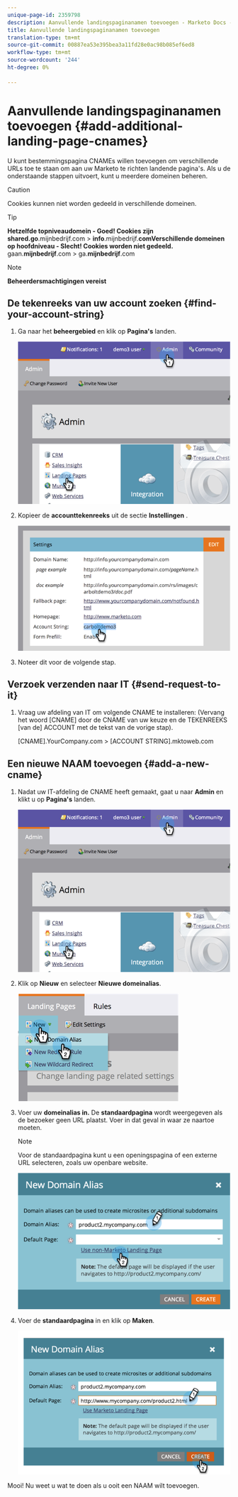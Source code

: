 ```yaml
---
unique-page-id: 2359798
description: Aanvullende landingspaginanamen toevoegen - Marketo Docs - Productdocumentatie
title: Aanvullende landingspaginanamen toevoegen
translation-type: tm+mt
source-git-commit: 00887ea53e395bea3a11fd28e0ac98b085ef6ed8
workflow-type: tm+mt
source-wordcount: '244'
ht-degree: 0%

---
```



# Aanvullende landingspaginanamen toevoegen {#add-additional-landing-page-cnames}

U kunt bestemmingspagina CNAMEs willen toevoegen om verschillende URLs toe te staan om aan uw Marketo te richten landende pagina&#39;s. Als u de onderstaande stappen uitvoert, kunt u meerdere domeinen beheren.

>[!CAUTION]
>
>Cookies kunnen niet worden gedeeld in verschillende domeinen.

>[!TIP]
>
>**Hetzelfde topniveaudomein - Goed! Cookies zijn shared.go**.mijnbedrijf.com > **info**.mijnbedrijf.**comVerschillende domeinen op hoofdniveau - Slecht! Cookies worden niet gedeeld.**
>gaan.**mijnbedrijf**.com > ga.**mijnbedrijf**.com

>[!NOTE]
>
>**Beheerdersmachtigingen vereist**

## De tekenreeks van uw account zoeken {#find-your-account-string}

1. Ga naar het **beheergebied** en klik op **Pagina&#39;s** landen.

   ![](assets/image2014-9-16-15-3a19-3a54.png)

1. Kopieer de **accounttekenreeks** uit de sectie **Instellingen** .

   ![](assets/image2014-9-16-15-3a20-3a2.png)

1. Noteer dit voor de volgende stap.

## Verzoek verzenden naar IT {#send-request-to-it}

1. Vraag uw afdeling van IT om volgende CNAME te installeren: (Vervang het woord [CNAME] door de CNAME van uw keuze en de TEKENREEKS [van de] ACCOUNT met de tekst van de vorige stap).

   [CNAME].YourCompany.com > [ACCOUNT STRING].mktoweb.com

## Een nieuwe NAAM toevoegen {#add-a-new-cname}

1. Nadat uw IT-afdeling de CNAME heeft gemaakt, gaat u naar **Admin** en klikt u op **Pagina&#39;s** landen.

   ![](assets/image2014-9-16-15-3a20-3a20.png)

1. Klik op **Nieuw** en selecteer **Nieuwe domeinalias**.

   ![](assets/image2014-9-16-15-3a20-3a28.png)

1. Voer uw **domeinalias in.** De **standaardpagina** wordt weergegeven als de bezoeker geen URL plaatst. Voer in dat geval in waar ze naartoe moeten.

   >[!NOTE]
   >
   >Voor de standaardpagina kunt u een openingspagina of een externe URL selecteren, zoals uw openbare website.

   ![](assets/image2014-9-16-15-3a20-3a36.png)

1. Voer de **standaardpagina** in en klik op **Maken**.

   ![](assets/image2014-9-16-15-3a20-3a43.png)

Mooi! Nu weet u wat te doen als u ooit een NAAM wilt toevoegen.

